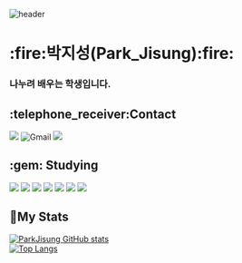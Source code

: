 ![header](https://capsule-render.vercel.app/api?type=waving&color=random&height=300&section=header&text=Welcome&fontAlign=50&fontAlignY=45&desc=ParkJisung's%20Github&descSize=25&descAlign=70&descAlignY=61&fontSize=120&fontColor=white)

<div align="left">
  <h1>:fire:박지성(Park_Jisung):fire:</h1>
  <h3>나누려 배우는 학생입니다.</h3>
  
  <h2>:telephone_receiver:Contact</h2>

  <a href="https://www.instagram.com/10_mandarin/" target="_blank"><img src="https://img.shields.io/badge/Instagram-E4405F?style=for-the-badge&logo=Instagram&logoColor=white"/></a>
  <img alt="Gmail" src="https://img.shields.io/badge/gggg0195@gmail.com-EA4335.svg?&style=for-the-badge&logo=Gmail&logoColor=white"/>
  <a href="https://velog.io/@live_in_truth" target="_blank"><img src="https://img.shields.io/badge/Velog-20C997?style=for-the-badge&logo=Velog5&logoColor=white"></a>
</div>

<div align="left">
  <h2>:gem: Studying</h2>

  <img src="https://img.shields.io/badge/Java-007396?style=for-the-badge&logo=OpenJDK&logoColor=white">
  <img src="https://img.shields.io/badge/HTML5-E34F26?style=for-the-badge&logo=HTML5&logoColor=white">
  <img src="https://img.shields.io/badge/CSS3-1572B6?style=for-the-badge&logo=Css3&logoColor=white">
  <img src="https://img.shields.io/badge/JavaScript-F7DF1E?style=for-the-badge&logo=JavaScript&logoColor=white">
  <img src="https://img.shields.io/badge/React-61DAFB?style=for-the-badge&logo=React&logoColor=white">
  <img src="https://img.shields.io/badge/SpringBoot-6DB33F?style=for-the-badge&logo=Spring&logoColor=white">
  <img src="https://img.shields.io/badge/Node.js-339933?style=for-the-badge&logo=Node.js&logoColor=white"/>
</div>

## :running:My Stats 

<div align="left">
  <a href="https://github.com/park21700305/github-readme-stats">
    <img src="https://github-readme-stats.vercel.app/api?username=Park21700305&theme=calm" alt="ParkJisung GitHub stats">
  </a>
  <br>
  <a href="https://github.com/park21700305/github-readme-stats">
    <img src="https://github-readme-stats.vercel.app/api/top-langs/?username=park21700305&layout=compact&theme=gruvbox" alt="Top Langs">
  </a>
</div>

